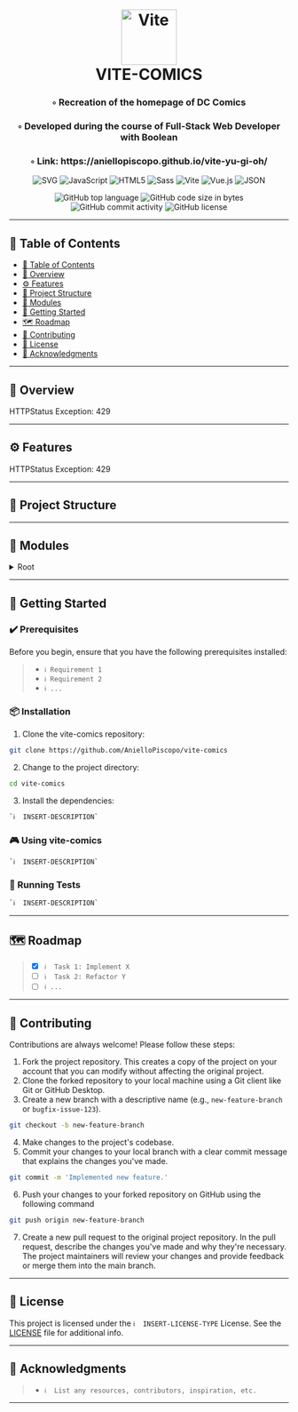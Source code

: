 <div align="center">
<h1 align="center">
<img src="https://img.shields.io/badge/Vite-646CFF.svg?style&logo=Vite&logoColor=white" alt="Vite" width="100" />
<br>VITE-COMICS
</h1>
<h3>◦ Recreation of the homepage of DC Comics</h3>
<h3>◦ Developed during the course of Full-Stack Web Developer with Boolean</h3>
<h3>◦ Link: https://aniellopiscopo.github.io/vite-yu-gi-oh/</h3>

<p align="center">
<img src="https://img.shields.io/badge/SVG-FFB13B.svg?style&logo=SVG&logoColor=black" alt="SVG" />
<img src="https://img.shields.io/badge/JavaScript-F7DF1E.svg?style&logo=JavaScript&logoColor=black" alt="JavaScript" />
<img src="https://img.shields.io/badge/HTML5-E34F26.svg?style&logo=HTML5&logoColor=white" alt="HTML5" />
<img src="https://img.shields.io/badge/Sass-CC6699.svg?style&logo=Sass&logoColor=white" alt="Sass" />
<img src="https://img.shields.io/badge/Vite-646CFF.svg?style&logo=Vite&logoColor=white" alt="Vite" />
<img src="https://img.shields.io/badge/Vue.js-4FC08D.svg?style&logo=vuedotjs&logoColor=white" alt="Vue.js" />
<img src="https://img.shields.io/badge/JSON-000000.svg?style&logo=JSON&logoColor=white" alt="JSON" />
</p>
<img src="https://img.shields.io/github/languages/top/AnielloPiscopo/vite-comics?style&color=5D6D7E" alt="GitHub top language" />
<img src="https://img.shields.io/github/languages/code-size/AnielloPiscopo/vite-comics?style&color=5D6D7E" alt="GitHub code size in bytes" />
<img src="https://img.shields.io/github/commit-activity/m/AnielloPiscopo/vite-comics?style&color=5D6D7E" alt="GitHub commit activity" />
<img src="https://img.shields.io/github/license/AnielloPiscopo/vite-comics?style&color=5D6D7E" alt="GitHub license" />
</div>

---

## 📒 Table of Contents
- [📒 Table of Contents](#-table-of-contents)
- [📍 Overview](#-overview)
- [⚙️ Features](#-features)
- [📂 Project Structure](#project-structure)
- [🧩 Modules](#modules)
- [🚀 Getting Started](#-getting-started)
- [🗺 Roadmap](#-roadmap)
- [🤝 Contributing](#-contributing)
- [📄 License](#-license)
- [👏 Acknowledgments](#-acknowledgments)

---


## 📍 Overview

HTTPStatus Exception: 429

---

## ⚙️ Features

HTTPStatus Exception: 429

---


## 📂 Project Structure




---

## 🧩 Modules

<details closed><summary>Root</summary>

| File                                                                                                                         | Summary                   |
| ---                                                                                                                          | ---                       |
| [index.html](https://github.com/AnielloPiscopo/vite-comics/blob/main/index.html)                                             | This is the main HTML entry point for your web application. It's where you define the structure of your HTML document, include CSS and JavaScript files, and specify the root element where the Vue.js application will be mounted. |
| [vite.config.js](https://github.com/AnielloPiscopo/vite-comics/blob/main/vite.config.js)                                     | This is a configuration file used with Vite, which is a build tool and development server designed for modern web development. |
| [App.vue](https://github.com/AnielloPiscopo/vite-comics/blob/main/src\App.vue)                                               | This is the base of the work and it serves as the root component of the Vue.js application and contains the overall layout, navigation, and the top-level structure of your app. |
| [main.js](https://github.com/AnielloPiscopo/vite-comics/blob/main/src\main.js)                                               | This file is the entry point of the application. It's where you create and configure the Vue instance, set up routing (if used), and specify which component to render in the root DOM element. |
| [FooterNavbar.vue](https://github.com/AnielloPiscopo/vite-comics/blob/main/src\components\footer\FooterNavbar.vue)           | This is the component that represents the navbar put in the footer tag of the webpage. |
| [FooterSocialLinks.vue](https://github.com/AnielloPiscopo/vite-comics/blob/main/src\components\footer\FooterSocialLinks.vue) | This is the component that represents the container of the social links put in the footer. |
| [AppHeader.vue](https://github.com/AnielloPiscopo/vite-comics/blob/main/src\components\header\AppHeader.vue)                 | This is the component that represents the header tag of the webpage. |
| [MainJumbotron.vue](https://github.com/AnielloPiscopo/vite-comics/blob/main/src\components\main\MainJumbotron.vue)           | This is the component that represents the jumbotron put in the main tag of the webpage. |
| [MainNavbar.vue](https://github.com/AnielloPiscopo/vite-comics/blob/main/src\components\main\MainNavbar.vue)                 | This is the component that represents the navbar put in the main tag of the webpage. |
| [SingleComic.vue](https://github.com/AnielloPiscopo/vite-comics/blob/main/src\components\main\SingleComic.vue)               | This is the component that represents a single card containing a DC comic. |
| [general.scss](https://github.com/AnielloPiscopo/vite-comics/blob/main/src\styles\general.scss)                              | This is the file scss that contains the general style of the work. |
| [_variables.scss](https://github.com/AnielloPiscopo/vite-comics/blob/main/src\styles\partials\_variables.scss)               | This is the file scss that contains the general stylistic variables of the work. |

</details>

---

## 🚀 Getting Started

### ✔️ Prerequisites

Before you begin, ensure that you have the following prerequisites installed:
> - `ℹ️ Requirement 1`
> - `ℹ️ Requirement 2`
> - `ℹ️ ...`

### 📦 Installation

1. Clone the vite-comics repository:
```sh
git clone https://github.com/AnielloPiscopo/vite-comics
```

2. Change to the project directory:
```sh
cd vite-comics
```

3. Install the dependencies:
```sh
`ℹ️  INSERT-DESCRIPTION`
```

### 🎮 Using vite-comics

```sh
`ℹ️  INSERT-DESCRIPTION`
```

### 🧪 Running Tests
```sh
`ℹ️  INSERT-DESCRIPTION`
```

---


## 🗺 Roadmap

> - [X] `ℹ️  Task 1: Implement X`
> - [ ] `ℹ️  Task 2: Refactor Y`
> - [ ] `ℹ️ ...`


---

## 🤝 Contributing

Contributions are always welcome! Please follow these steps:
1. Fork the project repository. This creates a copy of the project on your account that you can modify without affecting the original project.
2. Clone the forked repository to your local machine using a Git client like Git or GitHub Desktop.
3. Create a new branch with a descriptive name (e.g., `new-feature-branch` or `bugfix-issue-123`).
```sh
git checkout -b new-feature-branch
```
4. Make changes to the project's codebase.
5. Commit your changes to your local branch with a clear commit message that explains the changes you've made.
```sh
git commit -m 'Implemented new feature.'
```
6. Push your changes to your forked repository on GitHub using the following command
```sh
git push origin new-feature-branch
```
7. Create a new pull request to the original project repository. In the pull request, describe the changes you've made and why they're necessary.
The project maintainers will review your changes and provide feedback or merge them into the main branch.

---

## 📄 License

This project is licensed under the `ℹ️  INSERT-LICENSE-TYPE` License. See the [LICENSE](https://docs.github.com/en/communities/setting-up-your-project-for-healthy-contributions/adding-a-license-to-a-repository) file for additional info.

---

## 👏 Acknowledgments

> - `ℹ️  List any resources, contributors, inspiration, etc.`

---
